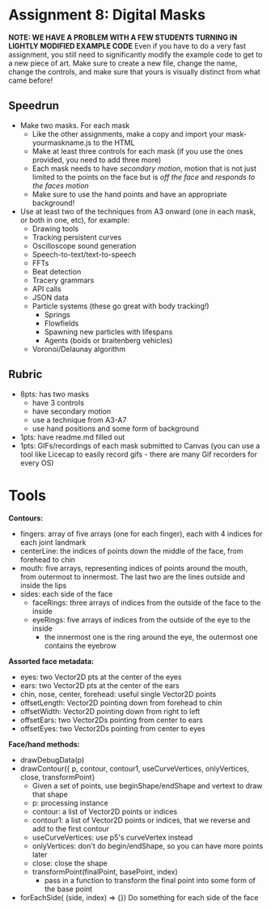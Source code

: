 # Assignment 8: Digital Masks

**NOTE: WE HAVE A PROBLEM WITH A FEW STUDENTS TURNING IN LIGHTLY MODIFIED EXAMPLE CODE**
Even if you have to do a very fast assignment, you still need to significantly modify the example code to get to a new piece of art. Make sure to create a new file, change the name, change the controls, and make sure that yours is visually distinct from what came before!

## Speedrun

- Make two masks. For each mask
  - Like the other assignments, make a copy and import your mask-yourmaskname.js to the HTML
  - Make at least three controls for each mask (if you use the ones provided, you need to add three more)
  - Each mask needs to have _secondary motion_, motion that is not just limited to the points on the face but is _off the face_ and _responds to the faces motion_
  - Make sure to use the hand points and have an appropriate background!
- Use at least two of the techniques from A3 onward (one in each mask, or both in one, etc), for example:
  - Drawing tools
  - Tracking persistent curves
  - Oscilloscope sound generation
  - Speech-to-text/text-to-speech
  - FFTs
  - Beat detection
  - Tracery grammars
  - API calls
  - JSON data
  - Particle systems (these go great with body tracking!)
    - Springs
    - Flowfields
    - Spawning new particles with lifespans
    - Agents (boids or braitenberg vehicles)
  - Voronoi/Delaunay algorithm

## Rubric

- 8pts: has two masks
  - have 3 controls
  - have secondary motion
  - use a technique from A3-A7
  - use hand positions and some form of background
- 1pts: have readme.md filled out
- 1pts: GIFs/recordings of each mask submitted to Canvas (you can use a tool like Licecap to easily record gifs - there are many Gif recorders for every OS)

# Tools

**Contours:**

- fingers: array of five arrays (one for each finger), each with 4 indices for each joint landmark
- centerLine: the indices of points down the middle of the face, from forehead to chin
- mouth: five arrays, representing indices of points around the mouth, from outermost to innermost. The last two are the lines outside and inside the lips
- sides: each side of the face
  - faceRings: three arrays of indices from the outside of the face to the inside
  - eyeRings: five arrays of indices from the outside of the eye to the inside
    - the innermost one is the ring around the eye, the outermost one contains the eyebrow

**Assorted face metadata:**

- eyes: two Vector2D pts at the center of the eyes
- ears: two Vector2D pts at the center of the ears
- chin, nose, center, forehead: useful single Vector2D points
- offsetLength: Vector2D pointing down from forehead to chin
- offsetWidth: Vector2D pointing down from right to left
- offsetEars: two Vector2Ds pointing from center to ears
- offsetEyes: two Vector2Ds pointing from center to eyes

**Face/hand methods:**

- drawDebugData(p)
- drawContour({ p, contour, contour1, useCurveVertices, onlyVertices, close, transformPoint}
  - Given a set of points, use beginShape/endShape and vertext to draw that shape
  - p: processing instance
  - contour: a list of Vector2D points or indices
  - contour1: a list of Vector2D points or indices, that we reverse and add to the first contour
  - useCurveVertices: use p5's curveVertex instead
  - onlyVertices: don't do begin/endShape, so you can have more points later
  - close: close the shape
  - transformPoint(finalPoint, basePoint, index)
    - pass in a function to transform the final point into some form of the base point
- forEachSide( (side, index) => {}) Do something for each side of the face
